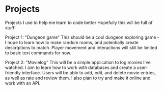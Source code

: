 # Projects
Projects I use to help me learn to code better
Hopefully this will be full of stuff!


Project 1: "Dungeon game"
  This should be a cool dungeon exploring game - I hope to learn how to make random rooms, and potentially create descriptions to match.
  Player movement and interactions will still be limited to basic text commands for now.

Project 2: "Movielog"
  This will be a simple application to log movies I've watched. I aim to learn how to work with databases and create a user-friendly interface.
  Users will be able to add, edit, and delete movie entries, as well as rate and review them.
  I also plan to try and make it online and work with an API.
    
